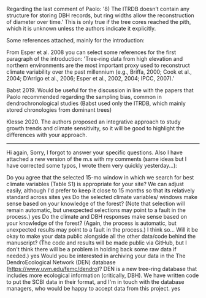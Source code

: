 Regarding the last comment of Paolo:
'8) The ITRDB doesn’t contain any structure for storing DBH records, but ring widths allow the reconstruction of diameter over time.'  This is only true if the tree cores reached the pith, which it is unknown unless the authors indicate it explicitly.

Some references attached, mainly for the introduction:

From Esper et al. 2008 you can select some references for the first paragraph of the introduction:  'Tree-ring data from high elevation and northern environments are the most important proxy used to reconstruct climate variability over the past millennium (e.g., Briffa, 2000; Cook et al., 2004; D’Arrigo et al., 2006; Esper et al., 2002, 2004; IPCC, 2007).'

Babst 2019. Would be useful for the discussion in line with the papers that Paolo recommended regarding the sampling bias, common in dendrochronological studies (Babst used only the ITRDB, which mainly stored chronologies from dominant trees)

Klesse 2020. The authors proposed an integrative approach to study growth trends and climate sensitivity, so it will be good to highlight the differences with your approach.


---



Hi again, Sorry, I forgot to answer your specific questions. Also I have attached a new version of the m.s with my comments (same ideas but I have corrected some typos, I wrote them very quickly yesterday...):

Do you agree that the selected 15-mo window in which we search for best climate variables (Table S1) is appropriate for your site? We can adjust easily, although I'd prefer to keep it close to 15 months so that its relatively standard across sites
yes
Do the selected climate variables/ windows make sense based on your knowledge of the forest? (Note that selection will remain automatic, but unexpected selections may point to a fault in the process.)
yes
Do the climate and DBH responses make sense based on your knowledge of the forest? (Again, the process is automatic, but unexpected results may point to a fault in the process.)
I think so...
Will it be okay to make your data public alongside all the other data/code behind the manuscript? (The code and results will be made public via GitHub, but I don't think there will be a problem in holding back some raw data if needed.)
yes
Would you be interested in archiving your data in the The DendroEcological Network (DEN) database (https://www.uvm.edu/femc/dendro)? DEN is a new tree-ring database that includes more ecological information (critically, DBH). We have written code to put the SCBI data in their format, and I'm in touch with the database managers, who would be happy to accept data from this project.
yes
